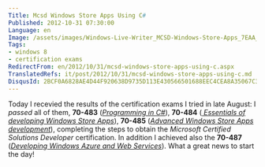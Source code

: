 ```yaml
---
Title: Mcsd Windows Store Apps Using C#
Published: 2012-10-31 07:30:00
Language: en
Image: /assets/images/Windows-Live-Writer_MCSD-Windows-Store-Apps_7EAA_MCSD_WindowsStoreApps_3.png
Tags:
- windows 8
- certification exams
RedirectFrom: en/2012/10/31/mcsd-windows-store-apps-using-c.aspx
TranslatedRefs: it/post/2012/10/31/mcsd-windows-store-apps-using-c.md
DisqusId: 2BCF0A6828AE4D44F920638D9735D113E430566501688EEC4CEA8A35067C36F9
---
```

Today I recevied the results of the certification exams I tried in late August: I *passed* all of them, **70-483** (<a href="http://www.microsoft.com/learning/en/us/Exam.aspx?ID=70-483" target="_blank">*Programming in C#*</a>), **70-484** (*<a href="http://www.microsoft.com/learning/en/us/exam.aspx?id=70-484#tab1"> Essentials of developing Windows Store Apps</a>*), **70-485** (*<a href="http://www.microsoft.com/learning/en/us/Exam.aspx?ID=70-485">Advanced Windows Store Apps development</a>*), completing the steps to obtain the *Microsoft Certified Solutions Developer* certification. In addition I achieved also the **70-487** (<a href="http://www.microsoft.com/learning/en/us/Exam.aspx?ID=70-487&locale=en-us" target="_blank">*Developing Windows Azure and Web Services*</a>). What a great news to start the day! 